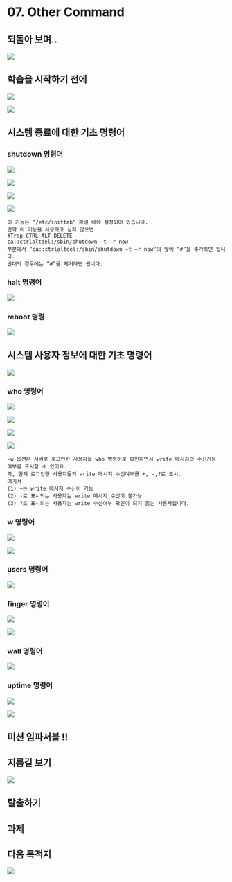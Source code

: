 # 07. Other Command

## 되돌아 보며.. 

![](../../../.gitbook/assets/image%20%28709%29.png)

## 학습을 시작하기 전에 

![](../../../.gitbook/assets/image%20%28745%29.png)



![](../../../.gitbook/assets/image%20%28762%29.png)

## 시스템 종료에 대한 기초 명령어 

### shutdown 명령어  

![](../../../.gitbook/assets/image%20%28768%29.png)

![](../../../.gitbook/assets/image%20%28754%29.png)

![](../../../.gitbook/assets/image%20%28759%29.png)

![](../../../.gitbook/assets/image%20%28774%29.png)

```text
이 기능은 “/etc/inittab” 파일 내에 설정되어 있습니다. 
만약 이 기능을 사용하고 싶지 않으면 
#Trap CTRL-ALT-DELETE 
ca::ctrlaltdel:/sbin/shutdown –t –r now
부분에서 “ca::ctrlaltdel:/sbin/shutdown –t –r now”의 앞에 “#”을 추가하면 됩니다. 
반대의 경우에는 “#”을 제거하면 됩니다.
```

### halt 명령어

![](../../../.gitbook/assets/image%20%28781%29.png)

### reboot 명령

![](../../../.gitbook/assets/image%20%28756%29.png)

## 시스템 사용자 정보에 대한 기초 명령어

![](../../../.gitbook/assets/image%20%28747%29.png)

### who 명령어 

![](../../../.gitbook/assets/image%20%28779%29.png)

![](../../../.gitbook/assets/image%20%28772%29.png)

![](../../../.gitbook/assets/image%20%28764%29.png)

![](../../../.gitbook/assets/image%20%28761%29.png)

```text
-w 옵션은 서버로 로그인한 사용자를 who 명령어로 확인하면서 write 메시지의 수신가능
여부를 표시할 수 있어요.
즉, 현재 로그인한 사용자들의 write 메시지 수신여부를 +, -,?로 표시. 
여기서 
(1) +는 write 메시지 수신이 가능 
(2) -로 표시되는 사용자는 write 메시지 수신이 불가능
(3) ?로 표시되는 사용자는 write 수신여부 확인이 되지 않는 사용자입니다. 
```

### w 명령어 

![](../../../.gitbook/assets/image%20%28770%29.png)

![](../../../.gitbook/assets/image%20%28744%29.png)

### users 명령어 

![](../../../.gitbook/assets/image%20%28767%29.png)

###  finger 명령어 

![](../../../.gitbook/assets/image%20%28757%29.png)

![](../../../.gitbook/assets/image%20%28749%29.png)

### wall 명령어 

![](../../../.gitbook/assets/image%20%28742%29.png)

### uptime 명령어

![](../../../.gitbook/assets/image%20%28752%29.png)

![](../../../.gitbook/assets/image%20%28783%29.png)



## 미션 임파서블 !! 

## 지름길 보기 

![](../../../.gitbook/assets/image%20%28750%29.png)

## 탈출하기

## 과제 

## 다음 목적지

![](../../../.gitbook/assets/image%20%28748%29.png)

